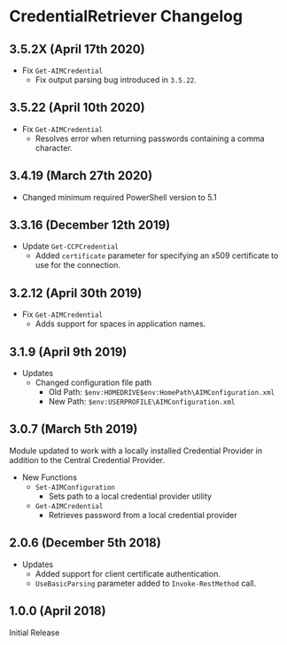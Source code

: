 # CredentialRetriever Changelog

## 3.5.2X (April 17th 2020)

- Fix `Get-AIMCredential`
  - Fix output parsing bug introduced in `3.5.22`.

## 3.5.22 (April 10th 2020)

- Fix `Get-AIMCredential`
  - Resolves error when returning passwords containing a comma character.

## 3.4.19 (March 27th 2020)

- Changed minimum required PowerShell version to 5.1

## 3.3.16 (December 12th 2019)

- Update `Get-CCPCredential`
  - Added `certificate` parameter for specifying an x509 certificate to use for the connection.

## 3.2.12 (April 30th 2019)

- Fix `Get-AIMCredential`
  - Adds support for spaces in application names.

## 3.1.9 (April 9th 2019)

- Updates
  - Changed configuration file path
    - Old Path: `$env:HOMEDRIVE$env:HomePath\AIMConfiguration.xml`
    - New Path: `$env:USERPROFILE\AIMConfiguration.xml`

## 3.0.7 (March 5th 2019)

Module updated to work with a locally installed Credential Provider in addition to the Central Credential Provider.

- New Functions
  - `Set-AIMConfiguration`
    - Sets path to a local credential provider utility
  - `Get-AIMCredential`
    - Retrieves password from a local credential provider

## 2.0.6 (December 5th 2018)

- Updates
  - Added support for client certificate authentication.
  - `UseBasicParsing` parameter added to `Invoke-RestMethod` call.

## 1.0.0 (April 2018)

Initial Release
